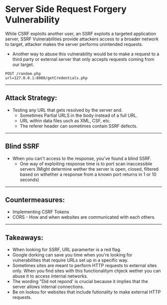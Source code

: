 # Server Side Request Forgery Vulnerability

While CSRF exploits another user, an SSRF exploits a targeted application server, SSRF Vulnerabilities provide attackers access to a broader network to target, attacker makes the server performs unintended requests.
- Another way to abuse this vulnerability would be to make a request to a third party or external server that only accepts requests coming from our target.

```
POST /random.php
url=127.0.0.1:8080/getCredentials.php
```

***

## Attack Strategy: 

- Testing any URL that gets resolved by the server and.
	- Sometimes Partial URLS in the body instead of a full URL.
	- URL within data files usch as XML, CSF, etc.
	- The referer header can sometimes contain SSRF defects. 

***

## Blind SSRF
- When you can't access to the response, you've found a blind SSRF.
	- One way of exploiting response time is to port scan inaccessible servers )Might determine wether the server is open, closed, filtered based on wthether a response from a known port returns in 1 or 10 seconds)

*** 

## Countermeasures:

- Implementing CSRF Tokens
- CORS - How and when websites are communicated with each others.

***

## Takeaways: 

- When looking for SSRF, URL paramerter is a red flag.
- Google dorking can save you time when you're looking for vulnerabilities that require URLs set up in a specific way.
- Sometimes sites are meant to perform HTTP requests to external sites only. When you find sites with this functionalitym chjeck wether you can abuse it to access internal networks.
- The wording "Did not repond' is crucial because it implies that the server allows internal connections.
- Be on lookou for websites that include futionality to make external HTTP requests.


